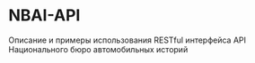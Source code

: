 # NBAI-API
Описание и примеры использования RESTful интерфейса API Национального бюро автомобильных историй
